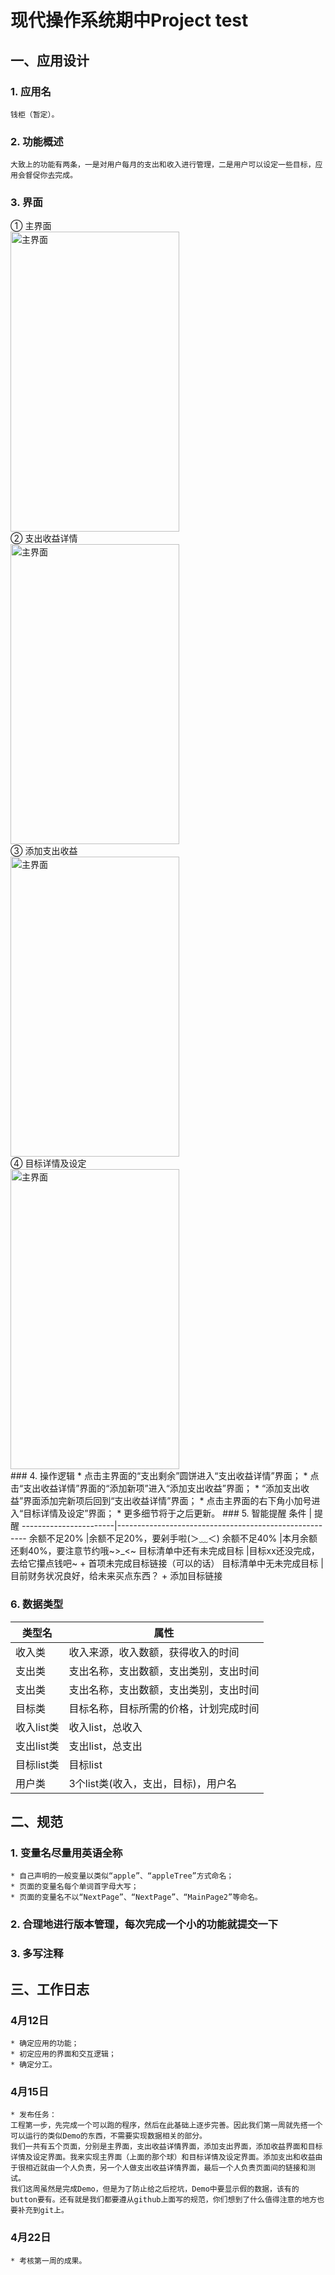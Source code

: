 # 现代操作系统期中Project test

## 一、应用设计
### 1. 应用名
    钱柜（暂定）。
### 2. 功能概述
    大致上的功能有两条，一是对用户每月的支出和收入进行管理，二是用户可以设定一些目标，应用会督促你去完成。
### 3. 界面
<link href="//cdn.bootcss.com/bootstrap/4.0.0-alpha.2/css/bootstrap.css" rel="stylesheet">
<div class="row">
  <div class="col-xs-6 col-sm-3">
      ① 主界面<br />
      <img src="http://liuren.link/images/main.png" class="img-thumbnail" width = "270" height = "480" alt="主界面" align=center />
  </div>
  <div class="col-xs-6 col-sm-3">
      ② 支出收益详情<br />
      <img src="http://liuren.link/images/expence.png" class="img-thumbnail" width = "270" height = "480" alt="主界面" align=center />
  </div>
  <div class="col-xs-6 col-sm-3">
      ③ 添加支出收益<br />
      <img src="http://liuren.link/images/add.png" class="img-thumbnail" width = "270" height = "480" alt="主界面" align=center />
  </div>
  <div class="col-xs-6 col-sm-3">
      ④ 目标详情及设定<br />
      <img src="http://liuren.link/images/goal.png" class="img-thumbnail" width = "270" height = "480" alt="主界面" align=center />
  </div>
</div>
### 4. 操作逻辑
    * 点击主界面的“支出剩余”圆饼进入“支出收益详情”界面；
    * 点击“支出收益详情”界面的“添加新项”进入“添加支出收益”界面；
    * “添加支出收益”界面添加完新项后回到“支出收益详情”界面；
    * 点击主界面的右下角小加号进入“目标详情及设定”界面；
    * 更多细节将于之后更新。
### 5. 智能提醒
条件                   | 提醒
-----------------------|-------------------------------------------------------
余额不足20%             |余额不足20%，要剁手啦(＞﹏＜)
余额不足40%             |本月余额还剩40%，要注意节约哦~>_<~ 
目标清单中还有未完成目标  |目标xx还没完成，去给它攥点钱吧~ + 首项未完成目标链接（可以的话）
目标清单中无未完成目标    |目前财务状况良好，给未来买点东西？ + 添加目标链接

### 6. 数据类型
类型名    |属性                             
---------|--------------------------------
收入类    |收入来源，收入数额，获得收入的时间    
支出类    |支出名称，支出数额，支出类别，支出时间 
支出类    |支出名称，支出数额，支出类别，支出时间 
目标类    |目标名称，目标所需的价格，计划完成时间 
收入list类|收入list，总收入                  
支出list类|支出list，总支出                  
目标list类|目标list                         
用户类    |3个list类(收入，支出，目标)，用户名  

## 二、规范
### 1. 变量名尽量用英语全称
    * 自己声明的一般变量以类似“apple”、“appleTree”方式命名；
    * 页面的变量名每个单词首字母大写；
    * 页面的变量名不以“NextPage”、“NextPage”、“MainPage2”等命名。
### 2. 合理地进行版本管理，每次完成一个小的功能就提交一下
### 3. 多写注释

## 三、工作日志
### 4月12日
    * 确定应用的功能；
    * 初定应用的界面和交互逻辑；
    * 确定分工。
### 4月15日
    * 发布任务：
    工程第一步，先完成一个可以跑的程序，然后在此基础上逐步完善。因此我们第一周就先搭一个可以运行的类似Demo的东西，不需要实现数据相关的部分。
    我们一共有五个页面，分别是主界面，支出收益详情界面，添加支出界面，添加收益界面和目标详情及设定界面。我来实现主界面（上面的那个球）和目标详情及设定界面。添加支出和收益由于很相近就由一个人负责，另一个人做支出收益详情界面，最后一个人负责页面间的链接和测试。
    我们这周虽然是完成Demo，但是为了防止给之后挖坑，Demo中要显示假的数据，该有的button要有。还有就是我们都要遵从github上面写的规范，你们想到了什么值得注意的地方也要补充到git上。
### 4月22日
    * 考核第一周的成果。
